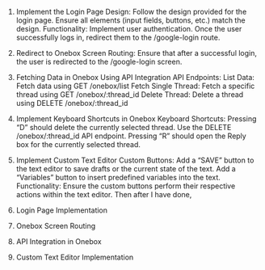 1. Implement the Login Page
Design: Follow the design provided for the login page. Ensure all elements (input fields, buttons, etc.) match the design.
Functionality: Implement user authentication. Once the user successfully logs in, redirect them to the /google-login route.
2. Redirect to Onebox Screen
Routing: Ensure that after a successful login, the user is redirected to the /google-login screen.
3. Fetching Data in Onebox Using API Integration
API Endpoints:
List Data: Fetch data using GET /onebox/list
Fetch Single Thread: Fetch a specific thread using GET /onebox/:thread_id
Delete Thread: Delete a thread using DELETE /onebox/:thread_id
4. Implement Keyboard Shortcuts in Onebox
Keyboard Shortcuts:
Pressing “D” should delete the currently selected thread. Use the DELETE /onebox/:thread_id API endpoint.
Pressing “R” should open the Reply box for the currently selected thread.
5. Implement Custom Text Editor
Custom Buttons:
Add a “SAVE” button to the text editor to save drafts or the current state of the text.
Add a “Variables” button to insert predefined variables into the text.
Functionality: Ensure the custom buttons perform their respective actions within the text editor.
Then after I have done,
1. Login Page Implementation

2. Onebox Screen Routing

3. API Integration in Onebox

4. Custom Text Editor Implementation

